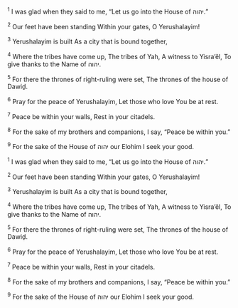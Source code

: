 <sup>1</sup> I was glad when they said to me, “Let us go into the House of יהוה.”

<sup>2</sup> Our feet have been standing Within your gates, O Yerushalayim!

<sup>3</sup> Yerushalayim is built As a city that is bound together,

<sup>4</sup> Where the tribes have come up, The tribes of Yah, A witness to Yisra’ĕl, To give thanks to the Name of יהוה.

<sup>5</sup> For there the thrones of right-ruling were set, The thrones of the house of Dawiḏ.

<sup>6</sup> Pray for the peace of Yerushalayim, Let those who love You be at rest.

<sup>7</sup> Peace be within your walls, Rest in your citadels.

<sup>8</sup> For the sake of my brothers and companions, I say, “Peace be within you.”

<sup>9</sup> For the sake of the House of יהוה our Elohim I seek your good.

<sup>1</sup> I was glad when they said to me, “Let us go into the House of יהוה.”

<sup>2</sup> Our feet have been standing Within your gates, O Yerushalayim!

<sup>3</sup> Yerushalayim is built As a city that is bound together,

<sup>4</sup> Where the tribes have come up, The tribes of Yah, A witness to Yisra’ĕl, To give thanks to the Name of יהוה.

<sup>5</sup> For there the thrones of right-ruling were set, The thrones of the house of Dawiḏ.

<sup>6</sup> Pray for the peace of Yerushalayim, Let those who love You be at rest.

<sup>7</sup> Peace be within your walls, Rest in your citadels.

<sup>8</sup> For the sake of my brothers and companions, I say, “Peace be within you.”

<sup>9</sup> For the sake of the House of יהוה our Elohim I seek your good.


